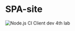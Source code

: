 # SPA-site
![Node.js CI](https://github.com/vmkul/SPA-site/workflows/Node.js%20CI/badge.svg?branch=project-build-test)
Client dev 4th lab
